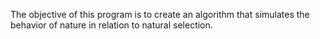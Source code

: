 The objective of this program is to create an algorithm that simulates the behavior of nature in relation to natural selection.
